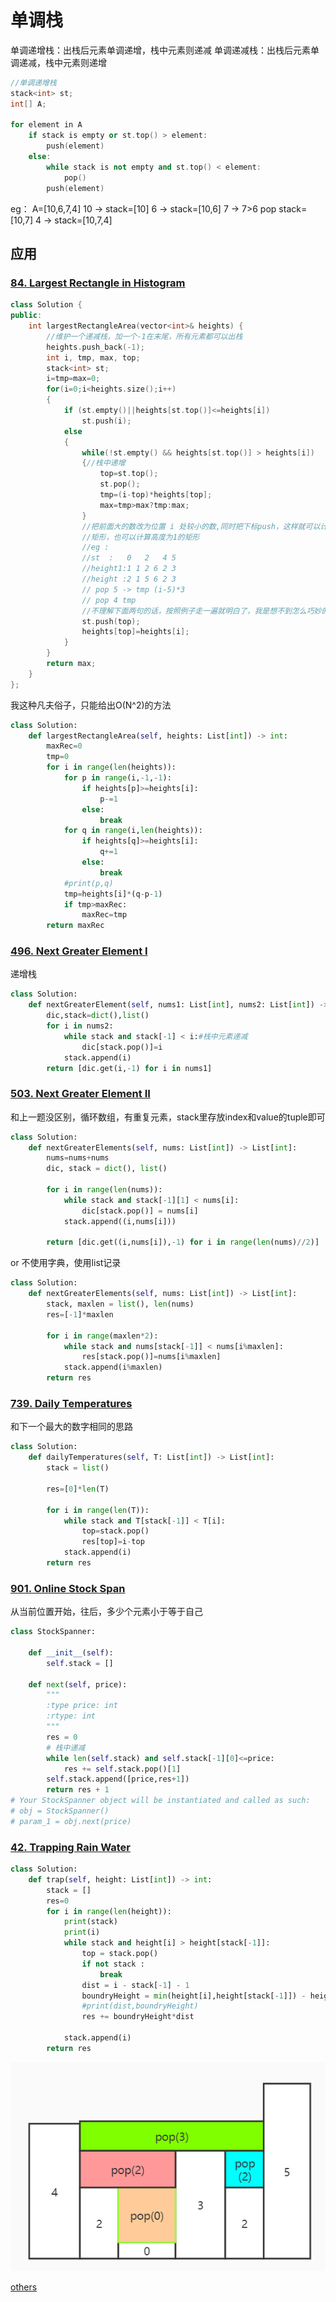 # 单调栈

单调递增栈：出栈后元素单调递增，栈中元素则递减
单调递减栈：出栈后元素单调递减，栈中元素则递增

```c++
//单调递增栈
stack<int> st;
int[] A;

for element in A
    if stack is empty or st.top() > element:
        push(element)
    else:
        while stack is not empty and st.top() < element:
            pop()
        push(element)

```

eg：
A=[10,6,7,4]
10 -> stack=[10]
6  -> stack=[10,6]
7  -> 7>6 pop stack=[10,7]
4  -> stack=[10,7,4]

## 应用

### [84. Largest Rectangle in Histogram](https://leetcode.com/problems/largest-rectangle-in-histogram/)

```c++
class Solution {
public:
    int largestRectangleArea(vector<int>& heights) {
        //维护一个递减栈，加一个-1在末尾，所有元素都可以出栈
        heights.push_back(-1);
        int i, tmp, max, top;
        stack<int> st;
        i=tmp=max=0;
        for(i=0;i<heights.size();i++)
        {
            if (st.empty()||heights[st.top()]<=heights[i])
                st.push(i);
            else
            {
                while(!st.empty() && heights[st.top()] > heights[i])
                {//栈中递增
                    top=st.top();
                    st.pop();
                    tmp=(i-top)*heights[top];
                    max=tmp>max?tmp:max;
                }
                //把前面大的数改为位置 i 处较小的数,同时把下标push，这样就可以计算高度为2的
                //矩形，也可以计算高度为1的矩形
                //eg :
                //st  :   0   2   4 5 
                //height1:1 1 2 6 2 3
                //height :2 1 5 6 2 3
                // pop 5 -> tmp (i-5)*3
                // pop 4 tmp 
                //不理解下面两句的话，按照例子走一遍就明白了，我是想不到怎么巧妙的办法，只能是看完拍手称道，妙啊，厉害啊
                st.push(top);
                heights[top]=heights[i];
            }
        }
        return max;
    }
};
```

我这种凡夫俗子，只能给出O(N^2)的方法

```python
class Solution:
    def largestRectangleArea(self, heights: List[int]) -> int:
        maxRec=0
        tmp=0
        for i in range(len(heights)):
            for p in range(i,-1,-1):
                if heights[p]>=heights[i]:
                    p-=1
                else:
                    break
            for q in range(i,len(heights)):
                if heights[q]>=heights[i]:
                    q+=1
                else:
                    break
            #print(p,q)
            tmp=heights[i]*(q-p-1)
            if tmp>maxRec:
                maxRec=tmp
        return maxRec
```

### [496. Next Greater Element I](https://leetcode.com/problems/next-greater-element-i/)

递增栈

```python
class Solution:
    def nextGreaterElement(self, nums1: List[int], nums2: List[int]) -> List[int]:
        dic,stack=dict(),list()
        for i in nums2:
            while stack and stack[-1] < i:#栈中元素递减
                dic[stack.pop()]=i
            stack.append(i)
        return [dic.get(i,-1) for i in nums1]
```

### [503. Next Greater Element II](https://leetcode.com/problems/next-greater-element-ii/)

和上一题没区别，循环数组，有重复元素，stack里存放index和value的tuple即可

```python
class Solution:
    def nextGreaterElements(self, nums: List[int]) -> List[int]:
        nums=nums+nums
        dic, stack = dict(), list()
        
        for i in range(len(nums)):
            while stack and stack[-1][1] < nums[i]:
                dic[stack.pop()] = nums[i]
            stack.append((i,nums[i]))
        
        return [dic.get((i,nums[i]),-1) for i in range(len(nums)//2)]
```

or 不使用字典，使用list记录

```python
class Solution:
    def nextGreaterElements(self, nums: List[int]) -> List[int]:
        stack, maxlen = list(), len(nums)
        res=[-1]*maxlen
        
        for i in range(maxlen*2):
            while stack and nums[stack[-1]] < nums[i%maxlen]:
                res[stack.pop()]=nums[i%maxlen]
            stack.append(i%maxlen)
        return res
```

### [739. Daily Temperatures](https://leetcode.com/problems/daily-temperatures/)

和下一个最大的数字相同的思路

```python
class Solution:
    def dailyTemperatures(self, T: List[int]) -> List[int]:
        stack = list()
        
        res=[0]*len(T)
        
        for i in range(len(T)):
            while stack and T[stack[-1]] < T[i]:
                top=stack.pop()
                res[top]=i-top
            stack.append(i)
        return res
```

### [901. Online Stock Span](https://leetcode.com/problems/online-stock-span/)

从当前位置开始，往后，多少个元素小于等于自己

```python
class StockSpanner:

    def __init__(self):
        self.stack = []

    def next(self, price):
        """
        :type price: int
        :rtype: int
        """
        res = 0
        # 栈中递减
        while len(self.stack) and self.stack[-1][0]<=price:
            res += self.stack.pop()[1]
        self.stack.append([price,res+1])
        return res + 1
# Your StockSpanner object will be instantiated and called as such:
# obj = StockSpanner()
# param_1 = obj.next(price)
```

### [42. Trapping Rain Water](https://leetcode.com/problems/trapping-rain-water/)

```python
class Solution:
    def trap(self, height: List[int]) -> int:
        stack = []
        res=0
        for i in range(len(height)):
            print(stack)
            print(i)
            while stack and height[i] > height[stack[-1]]:
                top = stack.pop()
                if not stack :
                    break
                dist = i - stack[-1] - 1
                boundryHeight = min(height[i],height[stack[-1]]) - height[top]
                #print(dist,boundryHeight)
                res += boundryHeight*dist

            stack.append(i)
        return res
```

![img](https://raw.githubusercontent.com/qwfand/Blogs/master/docs/algorithm/leetcode/stack/Trapping%20Rain%20Water.jpg)

[others](https://blog.csdn.net/qq_17550379/article/details/86519771?utm_medium=distribute.pc_relevant_t0.none-task-blog-BlogCommendFromMachineLearnPai2-1.nonecase&depth_1-utm_source=distribute.pc_relevant_t0.none-task-blog-BlogCommendFromMachineLearnPai2-1.nonecase)
